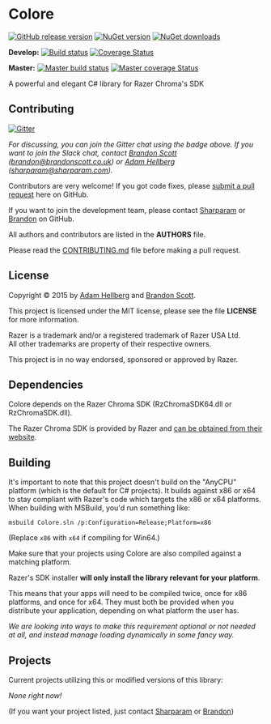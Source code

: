 Colore
======

[![GitHub release version](https://img.shields.io/github/release/qubyte/rubidium.svg)](https://github.com/CoraleStudios/Colore/releases)
[![NuGet version](https://img.shields.io/nuget/v/Colore.svg)](https://www.nuget.org/packages/Colore)
[![NuGet downloads](https://img.shields.io/nuget/dt/Colore.svg)](https://www.nuget.org/packages/Colore)

**Develop:**
[![Build status](https://ci.appveyor.com/api/projects/status/86g99rkyhc57sa74?svg=true)](https://ci.appveyor.com/project/Corale/colore)
[![Coverage Status](https://coveralls.io/repos/CoraleStudios/Colore/badge.svg?branch=develop)](https://coveralls.io/r/CoraleStudios/Colore?branch=develop)

**Master:**
[![Master build status](https://ci.appveyor.com/api/projects/status/86g99rkyhc57sa74/branch/master?svg=true)](https://ci.appveyor.com/project/Corale/colore/branch/master)
[![Master coverage Status](https://coveralls.io/repos/CoraleStudios/Colore/badge.svg?branch=develop)](https://coveralls.io/r/CoraleStudios/Colore?branch=master)

A powerful and elegant C# library for Razer Chroma's SDK

Contributing
------------

[![Gitter](https://badges.gitter.im/Join%20Chat.svg)](https://gitter.im/CoraleStudios/Colore?utm_source=badge&utm_medium=badge&utm_campaign=pr-badge)

*For discussing, you can join the Gitter chat using the badge above. If you want to join the Slack chat, contact [Brandon Scott][bs] ([brandon@brandonscott.co.uk](mailto:brandon@brandonscott.co.uk)) or [Adam Hellberg][sharp] ([sharparam@sharparam.com](mailto:sharparam@sharparam.com)).*

Contributors are very welcome! If you got code fixes, please [submit a pull request][newpull] here on GitHub.

If you want to join the development team, please contact [Sharparam][sharp] or [Brandon][bs] on GitHub.

All authors and contributors are listed in the **AUTHORS** file.

Please read the [CONTRIBUTING.md](CONTRIBUTING.md) file before making a pull request.

License
-------

Copyright &copy; 2015 by [Adam Hellberg][sharp] and [Brandon Scott][bs].

This project is licensed under the MIT license, please see the file **LICENSE** for more information.

Razer is a trademark and/or a registered trademark of Razer USA Ltd.  
All other trademarks are property of their respective owners.

This project is in no way endorsed, sponsored or approved by Razer.

Dependencies
------------

Colore depends on the Razer Chroma SDK (RzChromaSDK64.dll or RzChromaSDK.dll).

The Razer Chroma SDK is provided by Razer and [can be obtained from their website][rzdev].

Building
--------

It's important to note that this project doesn't build on the "AnyCPU" platform (which is the default
for C# projects). It builds against x86 or x64 to stay compliant with Razer's code which targets the x86 or x64
platforms. When building with MSBuild, you'd run something like:

```
msbuild Colore.sln /p:Configuration=Release;Platform=x86
```

(Replace `x86` with `x64` if compiling for Win64.)

Make sure that your projects using Colore are also compiled against a matching platform.

Razer's SDK installer **will only install the library relevant for your platform**.

This means that your apps will need to be compiled twice, once for x86 platforms, and once for x64.
They must both be provided when you distribute your application, depending on what platform the user has.

*We are looking into ways to make this requirement optional or not needed at all, and instead manage loading dynamically in some fancy way.*

Projects
--------

Current projects utilizing this or modified versions of this library:

*None right now!*

(If you want your project listed, just contact [Sharparam][sharp] or [Brandon][bs])

[newpull]: ../../pull/new/develop
[sharp]: https://github.com/Sharparam
[contrib]: ../../wiki/Contributing
[bs]: https://github.com/brandonscott
[rzdev]: http://developer.razerzone.com/chroma
